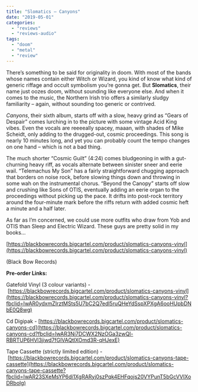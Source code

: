 ```yaml
---
title: "Slomatics – Canyons"
date: "2019-05-01"
categories: 
  - "reviews"
  - "reviews-audio"
tags: 
  - "doom"
  - "metal"
  - "review"
---
```


There’s something to be said for originality in doom. With most of the bands whose names contain either Witch or Wizard, you kind of know what kind of generic riffage and occult symbolism you’re gonna get. But **Slomatics**, their name just oozes doom, without sounding like everyone else. And when it comes to the music, the Northern Irish trio offers a similarly sludgy familiarity – again, without sounding too generic or contrived.

_Canyons_, their sixth album, starts off with a slow, heavy grind as “Gears of Despair” comes lurching in to the picture with some vintage Acid King vibes. Even the vocals are reeeeally spacey, maaan, with shades of Mike Scheidt, only adding to the drugged-out, cosmic proceedings. This song is nearly 10 minutes long, and yet you can probably count the tempo changes on one hand – which is not a bad thing.

The much shorter “Cosmic Guilt” (4:24) comes bludgeoning in with a gut-churning heavy riff, as vocals alternate between sinister sneer and eerie wail. “Telemachus My Son” has a fairly straightforward chugging approach that borders on noise rock, before slowing things down and throwing in some wah on the instrumental chorus. “Beyond the Canopy” starts off slow and crushing like Sons of OTIS, eventually adding an eerie organ to the proceedings without picking up the pace. It drifts into post-rock territory around the four-minute mark before the riffs return with added cosmic heft a minute and a half later.

As far as I’m concerned, we could use more outfits who draw from Yob and OTIS than Sleep and Electric Wizard. These guys are pretty solid in my books…

[https://blackbowrecords.bigcartel.com/product/slomatics-canyons-vinyl](https://blackbowrecords.bigcartel.com/product/slomatics-canyons-vinyl)

(Black Bow Records)

**Pre-order Links:**

Gatefold Vinyl (3 colour variants) - [https://blackbowrecords.bigcartel.com/product/slomatics-canyons-vinyl](https://blackbowrecords.bigcartel.com/product/slomatics-canyons-vinyl?fbclid=IwAR0ydxmZIrztMSts5U7bC2Q7edl5ruQHeYdSspXPXgA6ooHUpbDNbE0Q8wg)

Cd Digipak - [https://blackbowrecords.bigcartel.com/product/slomatics-canyons-cd](https://blackbowrecords.bigcartel.com/product/slomatics-canyons-cd?fbclid=IwAR3Ni7DCWX2NzOGa3zwQl-RBRTUP6HVl3jiwd7fGlVAQtlXOmd3R-qHJexE)

Tape Cassette (strictly limited edition) - [https://blackbowrecords.bigcartel.com/product/slomatics-canyons-tape-cassette](https://blackbowrecords.bigcartel.com/product/slomatics-canyons-tape-cassette?fbclid=IwAR23SXeMsYP6di1XgRARyj0szPqk4EHFqojs20VYPunT5bGcVVIXoDRbolg)
